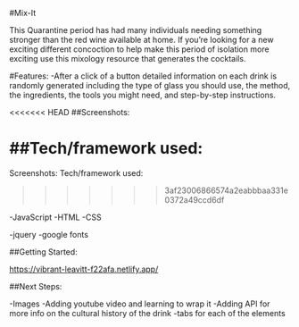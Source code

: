 #Mix-It

This Quarantine period has had many individuals needing something stronger than the red wine available at home. If you’re looking for a new exciting different concoction to help make this period of isolation more exciting use this mixology resource that generates the cocktails.

#Features:
-After a click of a button detailed information on each drink is randomly generated including the type of glass you should use, the method, the ingredients, the tools you might need, and step-by-step instructions.

<<<<<<< HEAD
##Screenshots:


##Tech/framework used:
=======
Screenshots:
Tech/framework used:
>>>>>>> 3af23006866574a2eabbbaa331e0372a49ccd6df

-JavaScript
-HTML
-CSS

-jquery 
-google fonts 

##Getting Started: 

https://vibrant-leavitt-f22afa.netlify.app/


##Next Steps: 

-Images
-Adding youtube video and learning to wrap it
-Adding API for more info on the cultural history of the drink 
-tabs for each of the elements 

